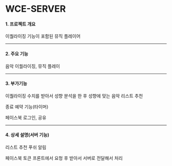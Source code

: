 <h1>WCE-SERVER</h1>
<h4>1. 프로젝트 개요</h4>
<p>이퀄라이징 기능이 포함된 뮤직 플레이어</p>
<hr>
<h4>2. 주요 기능</h4>
<p>음악 이퀄라이징, 뮤직 플레이</p>
<hr>
<h4>3. 부가기능</h4>
<p>이퀄라이징 수치를 받아서 성향 분석을 한 후 성향에 맞는 음악 리스트 추천</p>
<p>종료 예약 기능(타이머)</p>	
<p>페이스북 로그인, 공유</p>
<hr>
<h4>4. 상세 설명(서버 기능)</h4>
<p>리스트 추천 푸쉬 알림</p>
<p>페이스북 토큰 프론트에서 요청 후 받아서 서버로 전달해서 처리</p>

